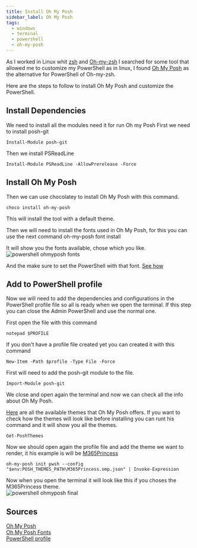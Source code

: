 ```yaml
---
title: Install Oh My Posh
sidebar_label: Oh My Posh
tags:
  - windows
  - terminal
  - powershell
  - oh-my-posh
---
```


As I worked in Linux whit [zsh](https://github.com/ohmyzsh/ohmyzsh/wiki/Installing-ZSH) and [Oh-my-zsh](https://ohmyz.sh/) I searched for some tool that allowed me to customize my PowerShell as in linux, I found [Oh My Posh](https://ohmyposh.dev/) as the alternative for PowerShell of Oh-my-zsh.

Here are the steps to follow to install Oh My Posh and customize the PowerShell.

## Install Dependencies
We need to install all the modules need it for run Oh my Posh
First we need to install posh-git
```
Install-Module posh-git
```
Then we install PSReadLine
```
Install-Module PSReadLine -AllowPrerelease -Force
```
## Install Oh My Posh
Then we can use chocolatey to install Oh My Posh with this command.
```
choco install oh-my-posh
```
This will install the tool with a default theme.

Then we will need to install the fonts used in Oh My Posh, for this you can use the next command
oh-my-posh font install

It will show you the fonts available, chose which you like.  
![powershell ohmyposh fonts](/screenshots/powershell-oh-my-posh-fonts.png)  

And the make sure to set the PowerShell with that font. [See how](change-font)

## Add to PowerShell profile
Now we will need to add the dependencies and configurations in the PowerShell profile file so all is ready when we open the terminal.
If this step you can close the Admin PowerShell and use the normal one.

First open the file with this command
```
notepad $PROFILE
```

If you don't have a profile file created yet you can created it with this command
```
New-Item -Path $profile -Type File -Force
```

First will need to add the posh-git module to the file.
```
Import-Module posh-git
```
We close and open again the terminal and now we can check all the info about Oh My Posh.

[Here](https://ohmyposh.dev/docs/themes) are all the available themes that Oh My Posh offers. 
If you want to check how the themes will look like before installing you can runt his command and it will show you all the themes.

```
Get-PoshThemes
```

Now we should open again the profile file and add the theme we want to render, it his example is will be [M365Princess](https://github.com/JanDeDobbeleer/oh-my-posh/blob/main/themes/M365Princess.omp.json)
```
oh-my-posh init pwsh --config "$env:POSH_THEMES_PATH\M365Princess.omp.json" | Invoke-Expression
```
Now when you open the terminal it will look like this if you choses the M365Princess theme.  
![powershell ohmyposh final](/screenshots/powershell-oh-my-posh-final.png)

## Sources
[Oh My Posh](https://ohmyposh.dev/)  
[Oh My Posh Fonts](https://ohmyposh.dev/docs/installation/fonts)  
[PowerShell profile](https://lazyadmin.nl/powershell/powershell-profile/)